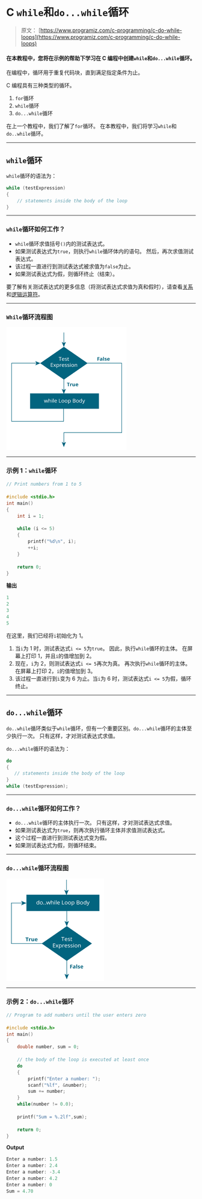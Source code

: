 # C `while`和`do...while`循环

> 原文： [https://www.programiz.com/c-programming/c-do-while-loops](https://www.programiz.com/c-programming/c-do-while-loops)

#### 在本教程中，您将在示例的帮助下学习在 C 编程中创建`while`和`do...while`循环。

在编程中，循环用于重复代码块，直到满足指定条件为止。

C 编程具有三种类型的循环。

1.  `for`循环
2.  `while`循环
3.  `do...while`循环

在上一个教程中，我们了解了`for`循环。 在本教程中，我们将学习`while`和`do..while`循环。

* * *

## `while`循环

`while`循环的语法为：

```c
while (testExpression) 
{
    // statements inside the body of the loop 
}
```

* * *

### `while`循环如何工作？

*   `while`循环求值括号`()`内的测试表达式。
*   如果测试表达式为`true`，则执行`while`循环体内的语句。 然后，再次求值测试表达式。
*   该过程一直进行到测试表达式被求值为`false`为止。
*   如果测试表达式为假，则循环终止（结束）。

要了解有关测试表达式的更多信息（将测试表达式求值为真和假时），请查看[关系](/c-programming/c-operators#relational "C Relational operators")和[逻辑运算符](/c-programming/c-operators#logical "C logical operators")。

* * *

### `While`循环流程图

![flowchart of while loop in C programming](img/ce6526495f906ab3e0c51a8580b33001.png "while loop flowchart")

* * *

### 示例 1：`while`循环

```c
// Print numbers from 1 to 5

#include <stdio.h>
int main()
{
    int i = 1;

    while (i <= 5)
    {
        printf("%d\n", i);
        ++i;
    }

    return 0;
}
```

**输出**

```c
1
2
3
4
5

```

在这里，我们已经将`i`初始化为 1。

1.  当`i`为 1 时，测试表达式`i <= 5`为`true`。 因此，执行`while`循环的主体。 在屏幕上打印 1，并且`i`的值增加到 2。
2.  现在，`i`为 2，则测试表达式`i <= 5`再次为真。 再次执行`while`循环的主体。 在屏幕上打印 2，`i`的值增加到 3。
3.  该过程一直进行到`i`变为 6 为止。当`i`为 6 时，测试表达式`i <= 5`为假，循环终止。

* * *

## `do...while`循环

`do..while`循环类似于`while`循环，但有一个重要区别。`do...while`循环的主体至少执行一次。 只有这样，才对测试表达式求值。

`do...while`循环的语法为：

```c
do
{
   // statements inside the body of the loop
}
while (testExpression);
```

* * *

### `do...while`循环如何工作？

*   `do...while`循环的主体执行一次。 只有这样，才对测试表达式求值。
*   如果测试表达式为`true`，则再次执行循环主体并求值测试表达式。
*   这个过程一直进行到测试表达式变为假。
*   如果测试表达式为假，则循环结束。

* * *

### `do...while`循环流程图

![do while loop flowchart in C programming](img/158f8549bebce61a896ff9583be5837b.png "do while loop flowchart")

* * *

### 示例 2：`do...while`循环

```c
// Program to add numbers until the user enters zero

#include <stdio.h>
int main()
{
    double number, sum = 0;

    // the body of the loop is executed at least once
    do
    {
        printf("Enter a number: ");
        scanf("%lf", &number);
        sum += number;
    }
    while(number != 0.0);

    printf("Sum = %.2lf",sum);

    return 0;
}
```

**Output**

```c
Enter a number: 1.5
Enter a number: 2.4
Enter a number: -3.4
Enter a number: 4.2
Enter a number: 0
Sum = 4.70

```